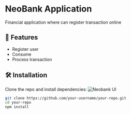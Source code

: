 
# NeoBank Application

Financial application where can register transaction online

## 🚀 Features

- Register user
- Consume 
- Process transaction

## 🛠️ Installation

Clone the repo and install dependencies:
![Neobank UI](assets/neobank.png)
```bash
git clone https://github.com/your-username/your-repo.git
cd your-repo
npm install
